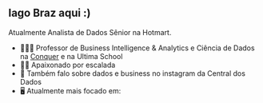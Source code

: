 ## Iago Braz aqui :)
Atualmente Analista de Dados Sênior na Hotmart.

- 👨🏻‍💻 Professor de Business Intelligence & Analytics e Ciência de Dados na [Conquer](https://escolaconquer.com.br/pos-graduacao/business-intelligence-e-analytics/?utm_source=google&utm_medium=cpc&utm_content=escola_conquer-sitelink-pos_graduacao&utm_campaign=escola_conquer-pos-sitelink&gclid=EAIaIQobChMI_o-rkc3D_wIV5SzUAR1n8wJbEAAYASABEgKy6PD_BwE) e na Ultima School
- 🧗🏼 Apaixonado por escalada
- 📸 Também falo sobre dados e business no instagram da Central dos Dados
- 🖥️ Atualmente mais focado em:
               
               


<!--
**IagohBraz/IagohBraz** is a ✨ _special_ ✨ repository because its `README.md` (this file) appears on your GitHub profile.

Here are some ideas to get you started:

- 🔭 I’m currently working on ...
- 🌱 I’m currently learning ...
- 👯 I’m looking to collaborate on ...
- 🤔 I’m looking for help with ...
- 💬 Ask me about ...
- 📫 How to reach me: ...
- 😄 Pronouns: ...
- ⚡ Fun fact: ...
-->
